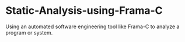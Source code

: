 # Static-Analysis-using-Frama-C
Using an automated software engineering tool like Frama-C to analyze a program or system. 
